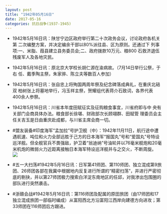 ```yaml
---
layout: post
title: "1942年05月16日"
date: 2017-05-16
categories: 抗日战争(1937-1945)
---
```


<meta name="referrer" content="no-referrer" />

- 1942年5月16日讯：陕甘宁边区政府举行第二十次政务会议，讨论政府各机关第 二次编整方案，并决定编余干部以80%派往县、区为原则。还通过下 列事项:一、米脂、葭县建立县务委员会;二、政府拨款10万元、粮800 石救济退伍残废军人及各地灾民。 

- 1942年5月16日讯：原北京大学校长胡仁源在渝病故。（7月14日举行公祭，于右 任、戴季陶主祭，朱家骅、陈立夫等数百人参加） 

- 1942年5月16日讯：张自忠上将殉国两周年祭及纪念碑落成典礼，在重庆北碚双 柏树张上将墓地举行，冯玉祥主祭，贺耀组代表蒋介石致词，各界代表 400余人参祭。 

- 1942年5月16日讯：川省本年度田赋征实及征购粮食事宜，川省府即与中 央有关部门会商具体办法。粮食部长徐堪、财政部次长顾翊群、田赋管 理委员会主任关吉玉是日由重庆赴成都，与川省主席会商一切。 

- #盟友装备#印度海军“孟加拉”号护卫舰（中）：1942年11月11日，航行途中遭遇航速、吨位和火力全部远胜于己方的日本海军“报国丸”号和“爱国丸”号特设巡洋舰。但全舰官兵不畏强敌，护卫着“翁迪纳”号油轮并以76毫米舰炮和20毫米机炮的微弱火力近距离接触日本海军特设巡洋舰并与之交火，不断周旋。 <br/><img src="https://wx2.sinaimg.cn/large/aca367d8ly1ffmz1rjiimj208c0ctabi.jpg" />

- #五一大扫荡#1942年5月16日讯：日军第41师团、第110师团、独立混成第9旅团、26师团各部在我冀中根据地内反复进行所谓的“精密扫荡”，并进行严密彻底的剔抉，并以第27师团极力搜索白洋淀东南地区的任邱，对我渗出包围圈的部队进行突然袭击。 

- #浙赣会战#1942年5月16日讯：第116师团及配属的原田旅团（由17师团和17独立混成旅团一部临时编成）从富阳西北方沿富阳江西岸向建德方向进攻；第33师团在116师团后方跟进。 

